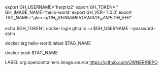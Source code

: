 export GH_USERNAME='herpriz2'
export GH_TOKEN=''
GH_IMAGE_NAME='hello-world'
export GH_VER='1.0.0'
export TAG_NAME="ghcr.io/$GH_USERNAME/GH_IMAGE_NAME:$GH_VER"

echo $GH_TOKEN | docker login ghcr.io -u $GH_USERNAME --password-stdin

docker tag hello-world:latest $TAG_NAME

docker push $TAG_NAME

LABEL org.opencontainers.image.source https://github.com/OWNER/REPO